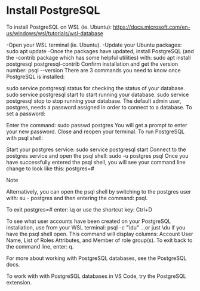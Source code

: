 # Install PostgreSQL
To install PostgreSQL on WSL (ie. Ubuntu):
https://docs.microsoft.com/en-us/windows/wsl/tutorials/wsl-database

-Open your WSL terminal (ie. Ubuntu).
-Update your Ubuntu packages: sudo apt update
-Once the packages have updated, install PostgreSQL (and the -contrib package which has some helpful utilities) with: sudo apt install postgresql postgresql-contrib
Confirm installation and get the version number: psql --version
There are 3 commands you need to know once PostgreSQL is installed:

sudo service postgresql status for checking the status of your database.
sudo service postgresql start to start running your database.
sudo service postgresql stop to stop running your database.
The default admin user, postgres, needs a password assigned in order to connect to a database. To set a password:

Enter the command: sudo passwd postgres
You will get a prompt to enter your new password.
Close and reopen your terminal.
To run PostgreSQL with psql shell:

Start your postgres service: sudo service postgresql start
Connect to the postgres service and open the psql shell: sudo -u postgres psql
Once you have successfully entered the psql shell, you will see your command line change to look like this: postgres=#

 Note

Alternatively, you can open the psql shell by switching to the postgres user with: su - postgres and then entering the command: psql.

To exit postgres=# enter: \q or use the shortcut key: Ctrl+D

To see what user accounts have been created on your PostgreSQL installation, use from your WSL terminal: psql -c "\du" ...or just \du if you have the psql shell open. This command will display columns: Account User Name, List of Roles Attributes, and Member of role group(s). To exit back to the command line, enter: q.

For more about working with PostgreSQL databases, see the PostgreSQL docs.

To work with with PostgreSQL databases in VS Code, try the PostgreSQL extension.